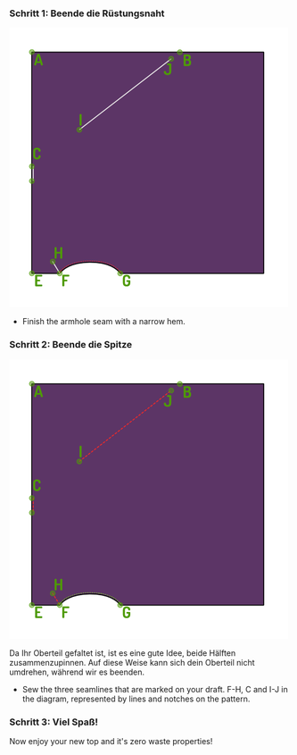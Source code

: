 ### Schritt 1: Beende die Rüstungsnaht

![Finsche die Rüstungsnaht](step03.png)

- Finish the armhole seam with a narrow hem.

### Schritt 2: Beende die Spitze

![Sew the three seamlines that are marked on your draft](step04.png)

<Note>

Da Ihr Oberteil gefaltet ist, ist es eine gute Idee, beide Hälften zusammenzupinnen.
Auf diese Weise kann sich dein Oberteil nicht umdrehen, während wir es beenden.

</Note>

- Sew the three seamlines that are marked on your draft. F-H, C and I-J in the diagram, represented by lines and notches on the pattern.

### Schritt 3: Viel Spaß!

Now enjoy your new top and it's zero waste properties!
